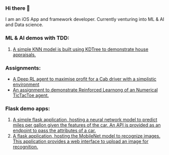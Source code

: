 ### Hi there 👋
I am an iOS App and framework developer. Currently venturing into ML & AI and Data science.

### ML & AI demos with TDD:
1. [A simple KNN model is built using KDTree to demonstrate house appraisals.](https://github.com/raditz2488/knn-houseappraisal.git)

### Assignments:
- [A Deep RL agent to maximise profit for a Cab driver with a simplistic environment](https://github.com/raditz2488/RL-CabDriver.git)
- [An assignment to demonstrate Reinforced Learnong of an Numerical TicTacToe agent.](https://github.com/raditz2488/RL-TicTacToeAgent.git)

### Flask demo apps:
1. [A simple flask application, hosting a neural network model to predict miles per gallon given the features of the car. An API is provided as an endpoint to pass the attributes of a car.](https://github.com/raditz2488/Flask-hosting-MilesPerGallonApproximation.git)
2. [A flask application, hosting the MobileNet model to recognize images. This application provides a web interface to upload an image for recognition.](https://github.com/raditz2488/Flask-ImageRecognition.git)
<!--
**raditz2488/raditz2488** is a ✨ _special_ ✨ repository because its `README.md` (this file) appears on your GitHub profile.

Here are some ideas to get you started:

- 🔭 I’m currently working on ...
- 🌱 I’m currently learning ...
- 👯 I’m looking to collaborate on ...
- 🤔 I’m looking for help with ...
- 💬 Ask me about ...
- 📫 How to reach me: ...
- 😄 Pronouns: ...
- ⚡ Fun fact: ...
-->
